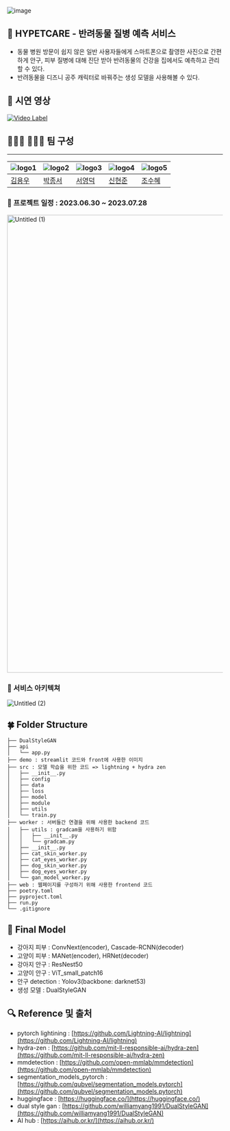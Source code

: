 ![image](https://github.com/boostcampaitech5/level3_cv_finalproject-cv-15/assets/59987079/aac9514b-96eb-45b7-a1a0-e526406675e9)

## 🐾 HYPETCARE - 반려동물 질병 예측 서비스

- 동물 병원 방문이 쉽지 않은 일반 사용자들에게 스마트폰으로 촬영한 사진으로 간편하게 안구, 피부 질병에 대해 진단 받아 반려동물의 건강을 집에서도 예측하고 관리할 수 있다.
- 반려동물을 디즈니 공주 캐릭터로 바꿔주는 생성 모델을 사용해볼 수 있다.

## 👀 시연 영상

[![Video Label](http://img.youtube.com/vi/XNFxTloiSM4/0.jpg)](https://youtu.be/XNFxTloiSM4)

## 👨🏻‍💻 👩🏻‍💻 팀 구성

-------------
|![logo1](https://github.com/boostcampaitech5/level3_cv_finalproject-cv-15/assets/59987079/31b76c86-6554-49a7-ac6b-0de02b6b815b)|![logo2](https://github.com/boostcampaitech5/level3_cv_finalproject-cv-15/assets/59987079/aad157e9-746a-4bce-8387-c77d5b0018c1)|![logo3](https://github.com/boostcampaitech5/level3_cv_finalproject-cv-15/assets/59987079/27320948-6273-4caf-897a-2061dd700427)|![logo4](https://github.com/boostcampaitech5/level3_cv_finalproject-cv-15/assets/59987079/9dcf63a8-6956-42c2-b815-fc8a6117e707)|![logo5](https://github.com/boostcampaitech5/level3_cv_finalproject-cv-15/assets/59987079/640a3382-9c34-45fc-9431-c7b8926ad6fa)|
| --- | --- | --- | --- |  --- |
| [김용우](https://github.com/yongwookim1) | [박종서](https://github.com/justinpark820) | [서영덕](https://github.com/SeoYoungDeok) |[신현준](https://github.com/june95) |[조수혜](https://github.com/suhyehye) |


### **📆** 프로젝트 일정 : 2023.06.30 ~ 2023.07.28

<img width="1070" alt="Untitled (1)" src="https://github.com/boostcampaitech5/level3_cv_finalproject-cv-15/assets/59987079/92fb1fa9-2df9-44fc-8266-abd9d2bcaeac">


### 📲 서비스 아키텍쳐

![Untitled (2)](https://github.com/boostcampaitech5/level3_cv_finalproject-cv-15/assets/59987079/372a9313-ba1e-450c-88f8-a3f7fc0a426e)


## 🍀 Folder Structure

```
├── DualStyleGAN  
├── api 
│   └── app.py
├── demo : streamlit 코드와 front에 사용한 이미지
├── src : 모델 학습을 위한 코드 => lightning + hydra zen
│   ├── __init__.py
│   ├── config
│   ├── data
│   ├── loss
│   ├── model
│   ├── module
│   ├── utils
│   └── train.py
├── worker : 서버들간 연결을 위해 사용한 backend 코드
│   ├── utils : gradcam을 사용하기 위함
│   │   ├── __init__.py
│   │   └── gradcam.py
│   ├── __init__.py
│   ├── cat_skin_worker.py
│   ├── cat_eyes_worker.py
│   ├── dog_skin_worker.py
│   ├── dog_eyes_worker.py
│   └── gan_model_worker.py
├── web : 웹페이지를 구성하기 위해 사용한 frontend 코드
├── poetry.toml
├── pyproject.toml
├── run.py
└── .gitignore
```

## 💫 Final Model

- 강아지 피부 : ConvNext(encoder), Cascade-RCNN(decoder)
- 고양이 피부 : MANet(encoder), HRNet(decoder)
- 강아지 안구 : ResNest50
- 고양이 안구 : ViT_small_patch16
- 안구 detection : Yolov3(backbone: darknet53)
- 생성 모델 : DualStyleGAN

## 🔍 Reference 및 출처

- pytorch lightining : [https://github.com/Lightning-AI/lightning](https://github.com/Lightning-AI/lightning)
- hydra-zen : [https://github.com/mit-ll-responsible-ai/hydra-zen](https://github.com/mit-ll-responsible-ai/hydra-zen)
- mmdetection : [https://github.com/open-mmlab/mmdetection](https://github.com/open-mmlab/mmdetection)
- segmentation_models_pytorch : [https://github.com/qubvel/segmentation_models.pytorch](https://github.com/qubvel/segmentation_models.pytorch)
- huggingface : [https://huggingface.co/](https://huggingface.co/)
- dual style gan : [https://github.com/williamyang1991/DualStyleGAN](https://github.com/williamyang1991/DualStyleGAN)
- AI hub : [https://aihub.or.kr/](https://aihub.or.kr/)
